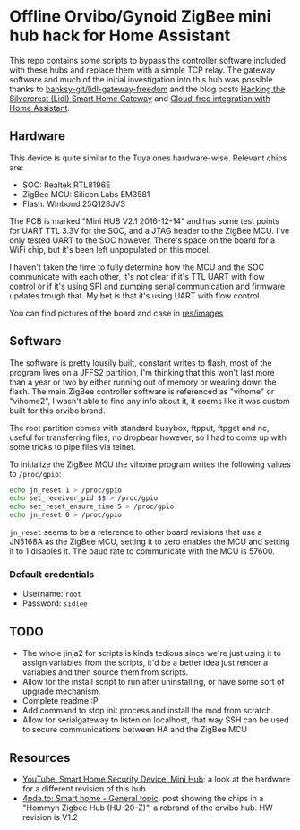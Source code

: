 # Offline Orvibo/Gynoid ZigBee mini hub hack for Home Assistant

This repo contains some scripts to bypass the controller software
included with these hubs and replace them with a simple TCP relay.
The gateway software and much of the initial investigation into
this hub was possible thanks to [banksy-git/lidl-gateway-freedom](
https://github.com/banksy-git/lidl-gateway-freedom) and the blog
posts [Hacking the Silvercrest (Lidl) Smart Home Gateway](
https://paulbanks.org/projects/lidl-zigbee/) and
[Cloud-free integration with Home Assistant](
https://paulbanks.org/projects/lidl-zigbee/ha/).

## Hardware

This device is quite similar to the Tuya ones hardware-wise. Relevant chips are:

* SOC: Realtek RTL8196E
* ZigBee MCU: Silicon Labs EM3581
* Flash: Winbond 25Q128JVS

The PCB is marked "Mini HUB V2.1 2016-12-14" and has some test points for
UART TTL 3.3V for the SOC, and a JTAG header to the ZigBee MCU. I've only tested
UART to the SOC however. There's space on the board for a WiFi chip, but it's
been left unpopulated on this model.

I haven't taken the time to fully determine how the MCU and the SOC communicate with
each other, it's not clear if it's TTL UART with flow control or if it's using SPI
and pumping serial communication and firmware updates trough that. My bet is that
it's using UART with flow control.

You can find pictures of the board and case in [res/images](./res/images/)

## Software

The software is pretty lousily built, constant writes to flash, most of the program
lives on a JFFS2 partition, I'm thinking that this won't last more than a year or two
by either running out of memory or wearing down the flash. The main ZigBee controller
software is referenced as "vihome" or "vihome2", I wasn't able to find any info
about it, it seems like it was custom built for this orvibo brand.

The root partition comes with standard busybox, ftpput, ftpget and nc, useful for
transferring files, no dropbear however, so I had to come up with some tricks to pipe
files via telnet.

To initialize the ZigBee MCU the vihome program writes the following values to
`/proc/gpio`:

```sh
echo jn_reset 1 > /proc/gpio
echo set_receiver_pid $$ > /proc/gpio
echo set_reset_ensure_time 5 > /proc/gpio
echo jn_reset 0 > /proc/gpio
```

`jn_reset` seems to be a reference to other board revisions that use a JN5168A
as the ZigBee MCU, setting it to zero enables the MCU and setting it to 1 disables
it. The baud rate to communicate with the MCU is 57600.

### Default credentials

* Username: `root`
* Password: `sidlee`

## TODO

* The whole jinja2 for scripts is kinda tedious since we're just using it to
  assign variables from the scripts, it'd be a better idea just render a variables
  and then source them from scripts.
* Allow for the install script to run after uninstalling, or have some sort of
  upgrade mechanism.
* Complete readme :P
* Add command to stop init process and install the mod from scratch.
* Allow for serialgateway to listen on localhost, that way SSH can be used
  to secure communications between HA and the ZigBee MCU

## Resources

* [YouTube: Smart Home Security Device: Mini Hub](
  https://www.youtube.com/watch?v=MCF9CpP_XHo): a look at the hardware
  for a different revision of this hub
* [4pda.to: Smart home - General topic](
  https://4pda.to/forum/index.php?showtopic=789600&st=3760#entry104809531):
  post showing the chips in a "Hommyn Zigbee Hub (HU-20-Z)", a rebrand of the
  orvibo hub. HW revision is V1.2
